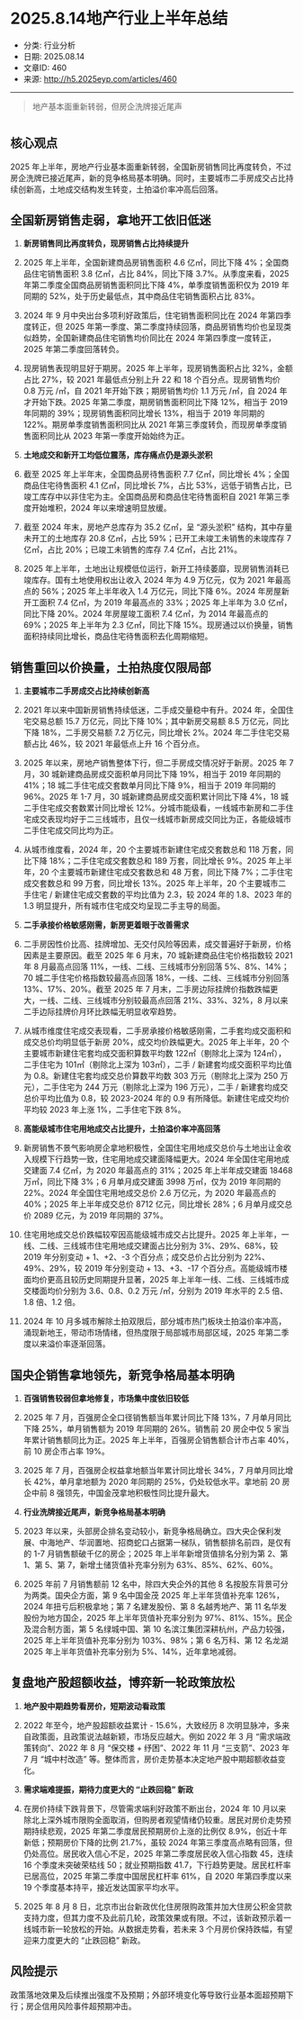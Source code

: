 # 2025.8.14地产行业上半年总结

- 分类: 行业分析
- 日期: 2025.08.14
- 文章ID: 460
- 来源: http://h5.2025eyp.com/articles/460

---

> 地产基本面重新转弱，但房企洗牌接近尾声

# 

## **核心观点**

2025 年上半年，房地产行业基本面重新转弱，全国新房销售同比再度转负，不过房企洗牌已接近尾声，新的竞争格局基本明确。同时，主要城市二手房成交占比持续创新高，土地成交结构发生转变，土拍溢价率冲高后回落。

## **全国新房销售走弱，拿地开工依旧低迷**

1. **新房销售同比再度转负，现房销售占比持续提升**

1. 2025 年上半年，全国新建商品房销售面积 4.6 亿㎡，同比下降 4%；全国商品住宅销售面积 3.8 亿㎡，占比 84%，同比下降 3.7%。从季度来看，2025 年第二季度全国商品房销售面积同比下降 4%，单季度销售面积仅为 2019 年同期的 52%，处于历史最低点，其中商品住宅销售面积占比 83%。

2. 2024 年 9 月中央出台多项利好政策后，住宅销售面积同比在 2024 年第四季度转正，但 2025 年第一季度、第二季度持续回落，商品房销售均价也呈现类似趋势，全国新建商品住宅销售均价同比在 2024 年第四季度一度转正，2025 年第二季度回落转负。

3. 现房销售表现明显好于期房。2025 年上半年，现房销售面积占比 32%，金额占比 27%，较 2021 年最低点分别上升 22 和 18 个百分点。现房销售均价 0.8 万元 /㎡，自 2021 年开始下跌；期房销售均价 1.1 万元 /㎡，自 2024 年才开始下跌。2025 年第二季度，期房销售面积同比下降 12%，相当于 2019 年同期的 39%；现房销售面积同比增长 13%，相当于 2019 年同期的 122%。期房单季度销售面积同比从 2021 年第三季度转负，而现房单季度销售面积同比从 2023 年第一季度开始始终为正。

2. **土地成交和新开工均低位震荡，库存痛点仍是源头淤积**

1. 截至 2025 年上半年末，全国商品房待售面积 7.7 亿㎡，同比增长 4%；全国商品住宅待售面积 4.1 亿㎡，同比增长 7%，占比 53%，远低于销售占比，已竣工库存中以非住宅为主。全国商品房和商品住宅待售面积自 2021 年第三季度开始堆积，2024 年以来增速明显放缓。

2. 截至 2024 年末，房地产总库存为 35.2 亿㎡，呈 “源头淤积” 结构，其中存量未开工的土地库存 20.8 亿㎡，占比 59%；已开工未竣工未销售的未竣库存 7 亿㎡，占比 20%；已竣工未销售的库存 7.4 亿㎡，占比 21%。

3. 2025 年上半年，土地出让规模低位运行，新开工持续萎靡，现房销售消耗已竣库存。国有土地使用权出让收入 2024 年为 4.9 万亿元，仅为 2021 年最高点的 56%；2025 年上半年收入 1.4 万亿元，同比下降 6%。2024 年房屋新开工面积 7.4 亿㎡，为 2019 年最高点的 33%；2025 年上半年为 3.0 亿㎡，同比下降 20%。2024 年房屋竣工面积 7.4 亿㎡，为 2014 年最高点的 69%；2025 年上半年为 2.3 亿㎡，同比下降 15%。现房通过以价换量，销售面积持续同比增长，商品住宅待售面积去化周期缩短。

## **销售重回以价换量，土拍热度仅限局部**

1. **主要城市二手房成交占比持续创新高**

1. 2021 年以来中国新房销售持续低迷，二手成交量稳中有升。2024 年，全国住宅交易总额 15.7 万亿元，同比下降 10%；其中新房交易额 8.5 万亿元，同比下降 18%，二手房交易额 7.2 万亿元，同比增长 2%。2024 年二手住宅交易额占比 46%，较 2021 年最低点上升 16 个百分点。

2. 2025 年以来，房地产销售整体下行，但二手房成交情况好于新房。2025 年 7 月，30 城新建商品房成交面积单月同比下降 19%，相当于 2019 年同期的 41%；18 城二手住宅成交套数单月同比下降 9%，相当于 2019 年同期的 96%。2025 年 1-7 月，30 城新建商品房成交面积累计同比下降 4%，18 城二手住宅成交套数累计同比增长 12%。分城市能级看，一线城市新房和二手住宅成交表现均好于二三线城市，且仅一线城市新房成交同比为正，各能级城市二手住宅成交同比均为正。

3. 从城市维度看，2024 年，20 个主要城市新建住宅成交套数总和 118 万套，同比下降 18%；二手住宅成交套数总和 189 万套，同比增长 9%。2025 年上半年，20 个主要城市新建住宅成交套数总和 48 万套，同比下降 7%；二手住宅成交套数总和 99 万套，同比增长 13%。2025 年上半年，20 个主要城市二手住宅 / 新建住宅成交套数的平均比值为 2.3，较 2024 年的 1.8、2023 年的 1.3 明显提升，所有城市住宅成交均呈现二手主导的局面。

2. **二手承接价格敏感刚需，新房更着眼于改善需求**

1. 二手房因性价比高、挂牌增加、无交付风险等因素，成交普遍好于新房，价格因素是主要原因。截至 2025 年 6 月末，70 城新建商品住宅价格指数较 2021 年 8 月最高点回落 11%，一线、二线、三线城市分别回落 5%、8%、14%；70 城二手住宅价格指数较最高点回落 18%，一线、二线、三线城市分别回落 13%、17%、20%。截至 2025 年 7 月末，二手房边际挂牌价指数跌幅更大，一线、二线、三线城市分别较最高点回落 21%、33%、32%，8 月以来二手边际挂牌价月环比跌幅无明显收窄趋势。

2. 从城市维度住宅成交表现看，二手房承接价格敏感刚需，二手套均成交面积和成交总价均明显低于新房 20%，成交均价跌幅更大。2025 年上半年，20 个主要城市新建住宅套均成交面积算数平均数 122㎡（剔除北上深为 124㎡），二手住宅为 101㎡（剔除北上深为 103㎡），二手 / 新建套均成交面积平均比值为 0.8。新建住宅套均成交总价算数平均数 303 万元（剔除北上深为 250 万元），二手住宅为 244 万元（剔除北上深为 196 万元），二手 / 新建套均成交总价平均比值为 0.8，较 2023-2024 年的 0.9 有所降低。新建住宅成交均价平均较 2023 年上涨 1%，二手住宅下跌 8%。

3. **高能级城市住宅用地成交占比提升，土拍溢价率冲高回落**

1. 新房销售不景气影响房企拿地积极性，全国住宅用地成交总价与土地出让金收入规模下行趋势一致，住宅用地成交建面降幅更大。2024 年全国住宅用地成交建面 7.4 亿㎡，为 2020 年最高点的 31%；2025 年上半年成交建面 18468 万㎡，同比下降 3%；6 月单月成交建面 3998 万㎡，仅为 2019 年同期的 22%。2024 年全国住宅用地成交总价 2.6 万亿元，为 2020 年最高点的 40%；2025 年上半年成交总价 8712 亿元，同比增长 28%；6 月单月成交总价 2089 亿元，为 2019 年同期的 37%。

2. 住宅用地成交总价跌幅较窄因高能级城市成交占比提升。2025 年上半年，一线、二线、三线城市住宅用地成交建面占比分别为 3%、29%、68%，较 2019 年分别变动 + 1、+2、-3 个百分点；成交总价占比分别为 22%、49%、29%，较 2019 年分别变动 + 13、+3、-17 个百分点。高能级城市楼面均价更高且较历史同期提升显著，2025 年上半年一线、二线、三线城市成交楼面均价分别为 3.6、0.8、0.2 万元 /㎡，分别为 2019 年水平的 2.5 倍、1.8 倍、1.2 倍。

3. 2024 年 10 月多城市解除土拍双限后，部分城市热门板块土拍溢价率冲高，涌现新地王，带动市场情绪，但热度限于局部城市局部区域，2025 年第二季度以来溢价率逐渐回落。

## **国央企销售拿地领先，新竞争格局基本明确**

1. **百强销售较弱但拿地修复，市场集中度依旧较低**

1. 2025 年 7 月，百强房企全口径销售额当年累计同比下降 13%，7 月单月同比下降 25%，单月销售额为 2019 年同期的 26%。销售前 20 房企中仅 5 家当年累计销售额同比为正。2025 年上半年，百强房企销售额合计市占率 40%，前 10 房企市占率 19%。

2. 2025 年 7 月，百强房企权益拿地额当年累计同比增长 34%，7 月单月同比增长 42%，单月拿地额为 2020 年同期的 25%，仍处较低水平。拿地前 20 房企中前 8 强领先，中国金茂拿地积极性同比提升最大。

2. **行业洗牌接近尾声，新竞争格局基本明确**

1. 2023 年以来，头部房企排名变动较小，新竞争格局确立。四大央企保利发展、中海地产、华润置地、招商蛇口占据第一梯队，销售额排名前四，是仅有的 1-7 月销售额破千亿的房企；2025 年上半年新增货值排名分别为第 2、第 1、第 5、第 7，新增土储货值补充率分别为 63%、85%、62%、60%。

2. 2025 年前 7 月销售额前 12 名中，除四大央企外的其他 8 名按股东背景可分为两类。国央企方面，第 9 名中国金茂 2025 年上半年货值补充率 126%，2024 年扭亏后积极拿地；第 7 名建发股份、第 8 名越秀地产、第 11 名华发股份为地方国企，2025 年上半年货值补充率分别为 97%、81%、15%。民企及混合制方面，第 5 名绿城中国、第 10 名滨江集团深耕杭州，产品力较强，2025 年上半年货值补充率分别为 103%、98%；第 6 名万科、第 12 名龙湖 2025 年上半年货值补充率分别为 5%、14%，近年拿地减弱。

## **复盘地产股超额收益，博弈新一轮政策放松**

1. **地产股中期趋势看房价，短期波动看政策**

1. 2022 年至今，地产股超额收益累计 - 15.6%，大致经历 8 次明显脉冲，多来自政策面，且政策说法越新颖，市场反应越大。例如 2022 年 3 月 “需求端政策转向”、2022 年 8 月 “保交楼 + 纾困”、2022 年 11 月 “三支箭”、2023 年 7 月 “城中村改造” 等。整体而言，房价走势基本决定地产股中期超额收益变化。

2. **需求端难提振，期待力度更大的 “止跌回稳” 新政**

1. 在房价持续下跌背景下，尽管需求端利好政策不断出台，2024 年 10 月以来除北上深外城市限购全面取消，但购房者观望情绪仍较重。居民对房价走势预期持续悲观，2025 年第二季度居民预期房价上涨的比例仅 8.9%，创近十年新低；预期房价下降的比例 21.7%，虽较 2024 年第三季度高点略有回落，但仍处高位。居民收入信心不足，2025 年第二季度居民收入信心指数 45，连续 16 个季度未突破荣枯线 50；就业预期指数 41.7，下行趋势更陡。居民杠杆率已居高位，2025 年第二季度中国居民杠杆率 61%，自 2020 年第四季度以来 19 个季度基本持平，接近发达国家平均水平。

2. 2025 年 8 月 8 日，北京市出台新政优化住房限购政策并加大住房公积金贷款支持力度，但其力度不及此前几轮，政策效果或有限。不过，该新政预示着一线城市新一轮放松的开始。从数据走势看，若未来 3 个月房价保持跌幅，有望迎来力度更大的 “止跌回稳” 新政。

## **风险提示**

政策落地效果及后续推出强度不及预期；外部环境变化等导致行业基本面超预期下行；房企信用风险事件超预期冲击。
